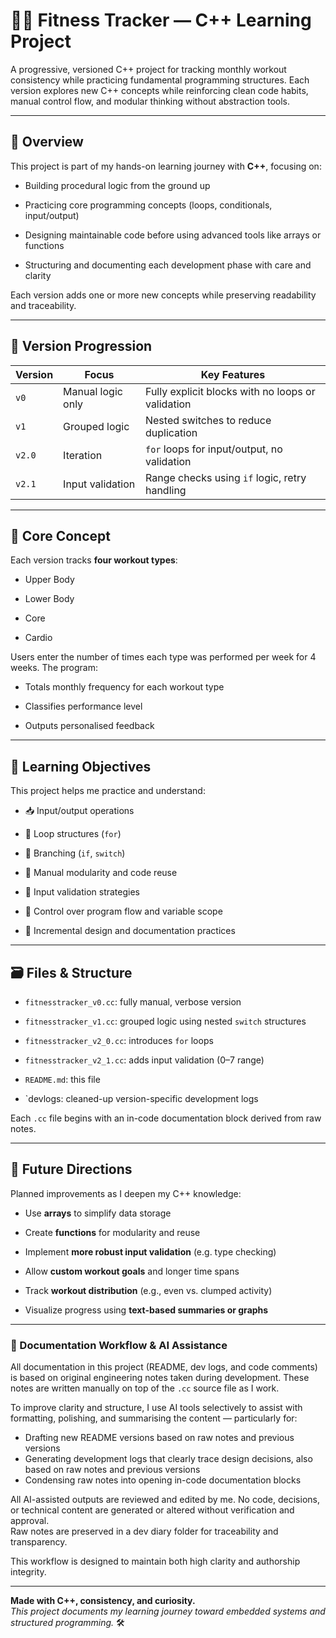 # 🏋️‍♀️ Fitness Tracker — C++ Learning Project

A progressive, versioned C++ project for tracking monthly workout consistency while practicing fundamental programming structures. Each version explores new C++ concepts while reinforcing clean code habits, manual control flow, and modular thinking without abstraction tools.

---
## 📌 Overview

This project is part of my hands-on learning journey with **C++**, focusing on:

- Building procedural logic from the ground up
    
- Practicing core programming concepts (loops, conditionals, input/output)
    
- Designing maintainable code before using advanced tools like arrays or functions
    
- Structuring and documenting each development phase with care and clarity
    

Each version adds one or more new concepts while preserving readability and traceability.  

---
## 📆 Version Progression

| Version | Focus             | Key Features                                      |
| ------- | ----------------- | ------------------------------------------------- |
| `v0`    | Manual logic only | Fully explicit blocks with no loops or validation |
| `v1`    | Grouped logic     | Nested switches to reduce duplication             |
| `v2.0`  | Iteration         | `for` loops for input/output, no validation       |
| `v2.1`  | Input validation  | Range checks using `if` logic, retry handling     |

---
## 🧠 Core Concept

Each version tracks **four workout types**:

- Upper Body
    
- Lower Body
    
- Core
    
- Cardio
    

Users enter the number of times each type was performed per week for 4 weeks. The program:

- Totals monthly frequency for each workout type
    
- Classifies performance level
    
- Outputs personalised feedback
    

---
## 🔧 Learning Objectives

This project helps me practice and understand:

- 📥 Input/output operations
    
- 🔁 Loop structures (`for`)
    
- 🧭 Branching (`if`, `switch`)
    
- 🧱 Manual modularity and code reuse
    
- 🧪 Input validation strategies
    
- 🧠 Control over program flow and variable scope
    
- 📝 Incremental design and documentation practices
    

---
## 🗃️ Files & Structure

- `fitnesstracker_v0.cc`: fully manual, verbose version
    
- `fitnesstracker_v1.cc`: grouped logic using nested `switch` structures
    
- `fitnesstracker_v2_0.cc`: introduces `for` loops
    
- `fitnesstracker_v2_1.cc`: adds input validation (0–7 range)
    
- `README.md`: this file
    
- `devlogs: cleaned-up version-specific development logs
    

Each `.cc` file begins with an in-code documentation block derived from raw notes.

---
## 🚀 Future Directions

Planned improvements as I deepen my C++ knowledge:

- Use **arrays** to simplify data storage
    
- Create **functions** for modularity and reuse
    
- Implement **more robust input validation** (e.g. type checking)
    
- Allow **custom workout goals** and longer time spans
    
- Track **workout distribution** (e.g., even vs. clumped activity)
    
- Visualize progress using **text-based summaries or graphs**
    

---
### 🧠 Documentation Workflow & AI Assistance

All documentation in this project (README, dev logs, and code comments) is based on original engineering notes taken during development. These notes are written manually on top of the `.cc` source file as I work.

To improve clarity and structure, I use AI tools selectively to assist with formatting, polishing, and summarising the content — particularly for:
- Drafting new README versions based on raw notes and previous versions
- Generating development logs that clearly trace design decisions, also based on raw notes and previous versions
- Condensing raw notes into opening in-code documentation blocks

All AI-assisted outputs are reviewed and edited by me. No code, decisions, or technical content are generated or altered without verification and approval.  
Raw notes are preserved in a dev diary folder for traceability and transparency.

This workflow is designed to maintain both high clarity and authorship integrity.

---

**Made with C++, consistency, and curiosity.**  
_This project documents my learning journey toward embedded systems and structured programming._ 🛠️